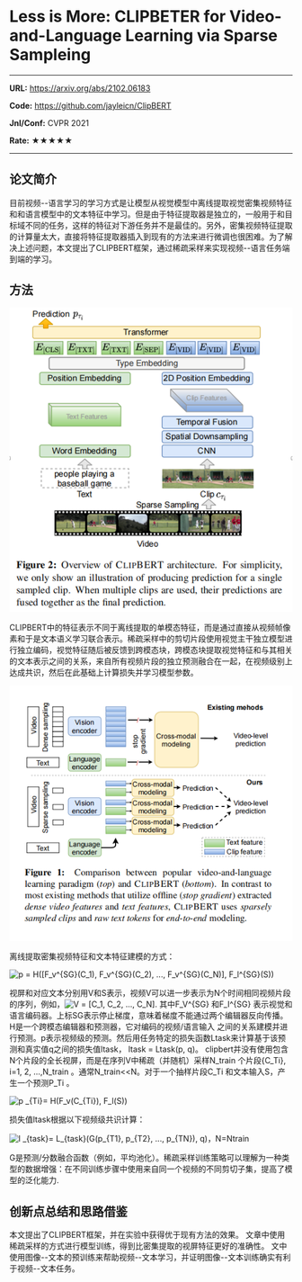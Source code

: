 # Less is More: CLIPBETER for Video-and-Language Learning via Sparse Sampleing

---

**URL:** https://arxiv.org/abs/2102.06183

**Code:** https://github.com/jayleicn/ClipBERT

**Jnl/Conf:** CVPR 2021

**Rate:** ★★★★★

---

## 论文简介
目前视频--语言学习的学习方式是让模型从视觉模型中离线提取视觉密集视频特征和和语言模型中的文本特征中学习。但是由于特征提取器是独立的，一般用于和目标域不同的任务，这样的特征对下游任务并不是最佳的。另外，密集视频特征提取的计算量太大，直接将特征提取器插入到现有的方法来进行微调也很困难。为了解决上述问题，本文提出了CLIPBERT框架，通过稀疏采样来实现视频--语言任务端到端的学习。


## 方法

![1](../images/mnie/20210913.1.png)

CLIPBERT中的特征表示不同于离线提取的单模态特征，而是通过直接从视频帧像素和于是文本语义学习联合表示。稀疏采样中的剪切片段使用视觉主干独立模型进行独立编码，视觉特征随后被反馈到跨模态块，跨模态块提取视觉特征和与其相关的文本表示之间的关系，来自所有视频片段的独立预测融合在一起，在视频级别上达成共识，然后在此基础上计算损失并学习模型参数。

![1](../images/mnie/20210913.2.png)

离线提取密集视频特征和文本特征建模的方式：

<img src="https://latex.codecogs.com/svg.image?p&space;=&space;H([F_v^{SG}(C_1),&space;F_v^{SG}(C_2),&space;...,&space;F_v^{SG}(C_N)],&space;F_l^{SG}(S))" title="p = H([F_v^{SG}(C_1), F_v^{SG}(C_2), ..., F_v^{SG}(C_N)], F_l^{SG}(S))" />

视屏和对应文本分别用V和S表示，视频V可以进一步表示为N个时间相同视频片段的序列，例如，<img src="https://latex.codecogs.com/svg.image?V&space;=&space;[C_1,&space;C_2,&space;...,&space;C_N]" title="V = [C_1, C_2, ..., C_N]" />.  其中F_V^{SG} 和F_I^{SG} 表示视觉和语言编码器。上标SG表示停止梯度，意味着梯度不能通过两个编辑器反向传播。H是一个跨模态编辑器和预测器，它对编码的视频/语言输入 之间的关系建模并进行预测。p表示视频级的预测。然后用任务特定的损失函数Ltask来计算基于该预测和真实值q之间的损失值ltask， ltask = Ltask(p, q)。
clipbert并没有使用包含N个片段的全长视屏，而是在序列V中稀疏（并随机）采样N_train 个片段{C_Ti}, i=1, 2, …,N_train 。通常N_train<<N。对于一个抽样片段C_Ti 和文本输入S，产生一个预测P_Ti 。

<img src="https://latex.codecogs.com/svg.image?p&space;_{Ti}=&space;H(F_v(C_{Ti}),&space;F_l(S))" title="p _{Ti}= H(F_v(C_{Ti}), F_l(S))" />

损失值ltask根据以下视频级共识计算：

<img src="https://latex.codecogs.com/svg.image?I&space;_{task}=&space;L_{task}(G(p_{T1},&space;p_{T2},&space;...,&space;p_{TN}),&space;q)" title="I _{task}= L_{task}(G(p_{T1}, p_{T2}, ..., p_{TN}), q)" />，N=Ntrain

G是预测/分数融合函数（例如，平均池化）。稀疏采样训练策略可以理解为一种类型的数据增强：在不同训练步骤中使用来自同一个视频的不同剪切子集，提高了模型的泛化能力.


## 创新点总结和思路借鉴

本文提出了CLIPBERT框架，并在实验中获得优于现有方法的效果。
文章中使用稀疏采样的方式进行模型训练，得到比密集提取的视屏特征更好的准确性。
文中使用图像--文本的预训练来帮助视频--文本学习，并证明图像--文本训练确实有利于视频--文本任务。
